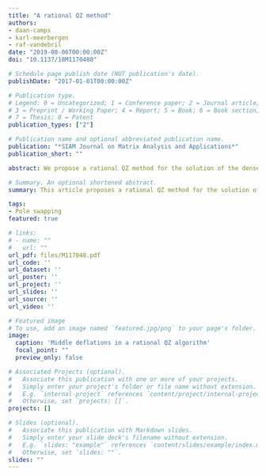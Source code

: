 ```yaml
---
title: "A rational QZ method"
authors:
- daan-camps
- karl-meerbergen
- raf-vandebril
date: "2019-08-06T00:00:00Z"
doi: "10.1137/18M1170480"

# Schedule page publish date (NOT publication's date).
publishDate: "2017-01-01T00:00:00Z"

# Publication type.
# Legend: 0 = Uncategorized; 1 = Conference paper; 2 = Journal article;
# 3 = Preprint / Working Paper; 4 = Report; 5 = Book; 6 = Book section;
# 7 = Thesis; 8 = Patent
publication_types: ["2"]

# Publication name and optional abbreviated publication name.
publication: "*SIAM Journal on Matrix Analysis and Applications*"
publication_short: ""

abstract: We propose a rational QZ method for the solution of the dense, unsymmetric generalized eigenvalue problem. This generalization of the classical QZ method operates implicitly on a Hessenberg, Hessenberg pencil instead of on a Hessenberg, triangular pencil. Whereas the QZ method performs nested subspace iteration driven by a polynomial, the rational QZ method allows for nested subspace iteration driven by a rational function; this creates the additional freedom of selecting poles. In this article we study Hessenberg, Hessenberg pencils, link them to rational Krylov subspaces, propose a direct reduction method to such a pencil, and introduce the implicit rational QZ step. The link with rational Krylov subspaces allows us to prove essential uniqueness (implicit Q theorem) of the rational QZ iterates as well as convergence of the proposed method. In the proofs, we operate directly on the pencil instead of rephrasing it all in terms of a single matrix. Numerical experiments are included to illustrate competitiveness in terms of speed and accuracy with the classical approach. Two other types of experiments exemplify new possibilities. First we illustrate that good pole selection can be used to deflate the original problem during the reduction phase, and second we use the rational QZ method to implicitly filter a rational Krylov subspace in an iterative method.

# Summary. An optional shortened abstract.
summary: This article proposes a rational QZ method for the solution of the generalized eigenvalue problem.

tags:
- Pole swapping
featured: true

# links:
# - name: ""
#   url: ""
url_pdf: files/M117048.pdf
url_code: ''
url_dataset: ''
url_poster: ''
url_project: ''
url_slides: ''
url_source: ''
url_video: ''

# Featured image
# To use, add an image named `featured.jpg/png` to your page's folder. 
image:
  caption: 'Middle deflations in a rational QZ algorithm'
  focal_point: ""
  preview_only: false

# Associated Projects (optional).
#   Associate this publication with one or more of your projects.
#   Simply enter your project's folder or file name without extension.
#   E.g. `internal-project` references `content/project/internal-project/index.md`.
#   Otherwise, set `projects: []`.
projects: []

# Slides (optional).
#   Associate this publication with Markdown slides.
#   Simply enter your slide deck's filename without extension.
#   E.g. `slides: "example"` references `content/slides/example/index.md`.
#   Otherwise, set `slides: ""`.
slides: ""
---
```

